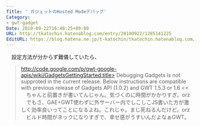 ```yaml
---
Title: ' ガジェットのHosted Modeデバッグ'
Category:
- gwt-gadget
Date: 2010-09-22T16:40:25+09:00
URL: http://tkatochin.hatenablog.com/entry/20100922/1285141225
EditURL: https://blog.hatena.ne.jp/t-katochin/tkatochin.hatenablog.com/atom/entry/6653586347154753413
---
```


　設定方法が分からず難儀していたら、
>http://code.google.com/p/gwt-google-apis/wiki/GadgetsGettingStarted:title>
Debugging Gadgets is not supproted in the current release. Below instructions are compatible with previous release of Gadgets API (1.0.2) and GWT 1.5.3 or 1.6
<<
　ちゃんと前置きが書いてんじゃん。気づくのに時間がかかりすぎ。orz
　でもさ、GAE+GWT使わずに外サーバー内でしこしこJS書いた方が激しく効率良いってことになるよね。これじゃ。まじ死ねるんだけど。orz
　ビルド時間がネックになりすぎで、幸せ感がうすいんだよなぁGWT。 
